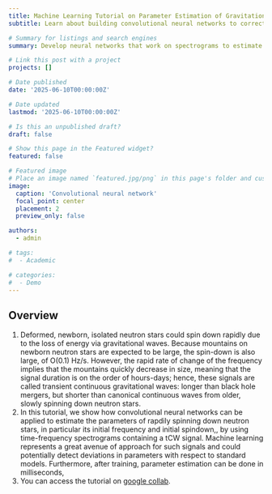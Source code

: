 ```yaml
---
title: Machine Learning Tutorial on Parameter Estimation of Gravitational-Wave Signals
subtitle: Learn about building convolutional neural networks to correctly estimate the parameters of a rapidly spinning down neutron star.

# Summary for listings and search engines
summary: Develop neural networks that work on spectrograms to estimate the frequency and rate of change of the frequency of a newborn neutron star

# Link this post with a project
projects: []

# Date published
date: '2025-06-10T00:00:00Z'

# Date updated
lastmod: '2025-06-10T00:00:00Z'

# Is this an unpublished draft?
draft: false

# Show this page in the Featured widget?
featured: false

# Featured image
# Place an image named `featured.jpg/png` in this page's folder and customize its options here.
image:
  caption: 'Convolutional neural network'
  focal_point: center
  placement: 2
  preview_only: false

authors:
  - admin

# tags:
#  - Academic

# categories:
#  - Demo
---
```



## Overview

1. Deformed, newborn, isolated neutron stars could spin down rapidly due to the loss of energy via gravitational waves. Because mountains on newborn neutron stars are expected to be large, the spin-down is also large, of O(0.1) Hz/s. However, the rapid rate of change of the frequency implies that the mountains quickly decrease in size, meaning that the signal duration is on the order of hours-days; hence, these signals are called transient continuous gravitational waves: longer than black hole mergers, but shorter than canonical continuous waves from older, slowly spinning down neutron stars.
2. In this tutorial, we show how convolutional neural networks can be applied to estimate the parameters of rapdily spinning down neutron stars, in particular its initial frequency and initial spindown,, by using time-frequency spectrograms containing a tCW signal. Machine learning represents a great avenue of approach for such signals and could potentially detect deviations in parameters with respect to standard models. Furthermore, after training, parameter estimation can be done in milliseconds, 
3. You can access the tutorial on [google collab](https://colab.research.google.com/drive/1nC322CATZzC-wIjyFOqktWiJFA_nmPkH?usp=sharing).

